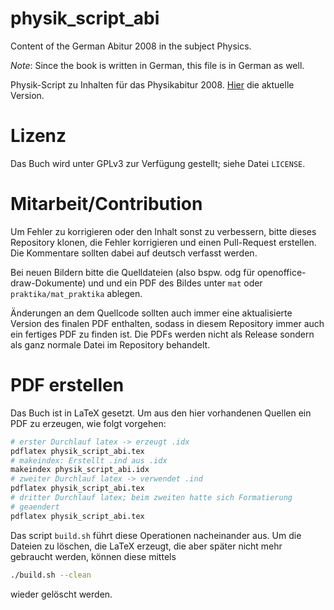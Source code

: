 # physik_script_abi

Content of the German Abitur 2008 in the subject Physics.

*Note*: Since the book is written in German, this file is in German as well.

Physik-Script zu Inhalten für das Physikabitur 2008.
[Hier](physik_script_abi.pdf) die aktuelle Version.



# Lizenz

Das Buch wird unter GPLv3 zur Verfügung gestellt; siehe Datei `LICENSE`.


# Mitarbeit/Contribution

Um Fehler zu korrigieren oder den Inhalt sonst zu verbessern, bitte dieses
Repository klonen, die Fehler korrigieren und einen Pull-Request erstellen.
Die Kommentare sollten dabei auf deutsch verfasst werden.

Bei neuen Bildern bitte die Quelldateien (also bspw. odg für
openoffice-draw-Dokumente) und und ein PDF des Bildes unter `mat` oder
`praktika/mat_praktika` ablegen.

Änderungen an dem Quellcode sollten auch immer eine aktualisierte Version des
finalen PDF enthalten, sodass in diesem Repository immer auch ein fertiges PDF
zu finden ist.  Die PDFs werden nicht als Release sondern als ganz normale
Datei im Repository behandelt.


# PDF erstellen

Das Buch ist in LaTeX gesetzt.
Um aus den hier vorhandenen Quellen ein PDF zu erzeugen, wie folgt vorgehen:


```sh
# erster Durchlauf latex -> erzeugt .idx
pdflatex physik_script_abi.tex
# makeindex: Erstellt .ind aus .idx
makeindex physik_script_abi.idx
# zweiter Durchlauf latex -> verwendet .ind
pdflatex physik_script_abi.tex
# dritter Durchlauf latex; beim zweiten hatte sich Formatierung
# geaendert
pdflatex physik_script_abi.tex
```

Das script `build.sh` führt diese Operationen nacheinander aus.
Um die Dateien zu löschen, die LaTeX erzeugt, die aber später nicht mehr
gebraucht werden, können diese mittels
```sh
./build.sh --clean
```
wieder gelöscht werden.
